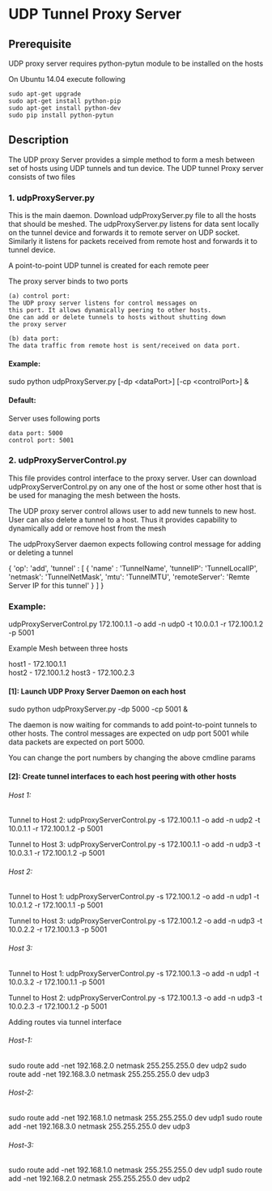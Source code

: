 UDP Tunnel Proxy Server
=======================

## Prerequisite 
UDP proxy server requires python-pytun module to be installed on the
hosts

On Ubuntu 14.04 execute following 

	sudo apt-get upgrade
	sudo apt-get install python-pip
	sudo apt-get install python-dev
	sudo pip install python-pytun

## Description 

The UDP proxy Server provides a simple method to form a 
mesh between set of hosts using UDP tunnels and tun device. 
The UDP tunnel Proxy server consists of two files 

### 1. udpProxyServer.py ###

This is the main daemon. Download udpProxyServer.py file to 
all the hosts that should be meshed. The udpProxyServer.py
listens for data sent locally on the tunnel device and forwards 
it to remote server on UDP socket. Similarly it listens for 
packets received from remote host and forwards it to tunnel 
device. 

A point-to-point UDP tunnel is created for each remote peer

The proxy server binds to two ports 

	(a) control port: 
	The UDP proxy server listens for control messages on 
	this port. It allows dynamically peering to other hosts. 
	One can add or delete tunnels to hosts without shutting down 
	the proxy server

	(b) data port: 
	The data traffic from remote host is sent/received on data port. 


#### Example: ####
sudo python udpProxyServer.py [-dp \<dataPort\>] [-cp \<controlPort\>] &

#### Default: ####
Server uses following ports 

	data port: 5000
	control port: 5001 

### 2. udpProxyServerControl.py ###

This file provides control interface to the proxy server. 
User can download udpProxyServerControl.py on any one of the host or 
some other host that is be used for managing the mesh between the hosts. 

The UDP proxy server control allows user to add new tunnels 
to new host. User can also delete a tunnel to a host. 
Thus it provides capability to dynamically add or remove host 
from the mesh 

The udpProxyServer daemon expects following control message for adding 
or deleting a tunnel

{ 
  'op': 'add',
  'tunnel' : [
      {
        'name' : 'TunnelName',
        'tunnelIP': 'TunnelLocalIP',
        'netmask': 'TunnelNetMask',
        'mtu': 'TunnelMTU',
        'remoteServer': 'Remte Server IP for this tunnel'
      }
   ]
}

### Example: ###

udpProxyServerControl.py 172.100.1.1 -o add -n udp0 -t 10.0.0.1 -r 172.100.1.2 -p 5001

Example Mesh between three hosts 

host1 - 172.100.1.1   
host2 - 172.100.1.2
host3 - 172.100.2.3

#### [1]: Launch UDP Proxy Server Daemon on each host ####

sudo python udpProxyServer.py -dp 5000 -cp 5001 &

The daemon is now waiting for commands to add point-to-point 
tunnels to other hosts. The control messages are expected on udp port 5001 
while data packets are expected on port 5000. 

You can change the port numbers by changing the above cmdline params 

#### [2]: Create tunnel interfaces to each host peering with other hosts ####

###### Host 1: ######
Tunnel to Host 2:
udpProxyServerControl.py -s 172.100.1.1 -o add -n udp2 -t 10.0.1.1 -r 172.100.1.2 -p 5001

Tunnel to Host 3:
udpProxyServerControl.py -s 172.100.1.1 -o add -n udp3 -t 10.0.3.1 -r 172.100.1.2 -p 5001

###### Host 2: ######
Tunnel to Host 1:
udpProxyServerControl.py -s 172.100.1.2 -o add -n udp1 -t 10.0.1.2 -r 172.100.1.1 -p 5001

Tunnel to Host 3:
udpProxyServerControl.py -s 172.100.1.2 -o add -n udp3 -t 10.0.2.2 -r 172.100.1.3 -p 5001

###### Host 3: ######
Tunnel to Host 1:
udpProxyServerControl.py -s 172.100.1.3 -o add -n udp1 -t 10.0.3.2 -r 172.100.1.1 -p 5001

Tunnel to Host 2:
udpProxyServerControl.py -s 172.100.1.3 -o add -n udp3 -t 10.0.2.3 -r 172.100.1.2 -p 5001


Adding routes via tunnel interface

###### Host-1: ######
sudo route add -net 192.168.2.0 netmask 255.255.255.0 dev udp2
sudo route add -net 192.168.3.0 netmask 255.255.255.0 dev udp3

###### Host-2: ######
sudo route add -net 192.168.1.0 netmask 255.255.255.0 dev udp1
sudo route add -net 192.168.3.0 netmask 255.255.255.0 dev udp3

###### Host-3: ######
sudo route add -net 192.168.1.0 netmask 255.255.255.0 dev udp1
sudo route add -net 192.168.2.0 netmask 255.255.255.0 dev udp2




